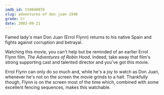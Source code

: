 ```yaml
---
imdb_id: tt0040076
slug: adventures-of-don-juan-1948
grade: C+
date: 2003-09-21
---
```


Famed lady's man Don Juan (Errol Flynn) returns to his native Spain and fights against corruption and betrayal.

Watching this movie, you can't help but be reminded of an earlier Errol Flynn film, <span data-imdb-id="tt0029843">_The Adventures of Robin Hood_</span>. Indeed, take away that film's strong supporting cast and talented director and you've got this movie.

Errol Flynn can only do so much and, while he's a joy to watch as Don Juan, whenever he's not on the screen the movie grinds to a halt. Thankfully though, Flynn is on the screen most of the time which, combined with some excellent fencing sequences, makes this watchable.
